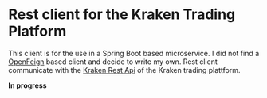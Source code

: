 # Rest client for the Kraken Trading Platform
This client is for the use in a Spring Boot based microservice. I did not find a 
[OpenFeign](https://github.com/OpenFeign) based client and decide to write my own.
Rest client communicate with the [Kraken Rest Api](https://www.kraken.com/features/api) of the Kraken trading plattform.

**In progress** 
